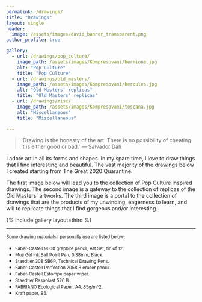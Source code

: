 ```yaml
---
permalink: /drawings/
title: "Drawings"
layout: single
header:
  image: /assets/images/david_banner_transparent.png
author_profile: true

gallery:
  - url: /drawings/pop_culture/
    image_path: /assets/images/Kompresovani/hermione.jpg
    alt: "Pop Culture"
    title: "Pop Culture"
  - url: /drawings/old_masters/
    image_path: /assets/images/Kompresovani/hercules.jpg
    alt: "Old Masters' replicas"
    title: "Old Masters' replicas"
  - url: /drawings/misc/
    image_path: /assets/images/Kompresovani/toscana.jpg
    alt: "Miscellaneous"
    title: "Miscellaneous"

---
```


> 'Drawing is the honesty of the art. There is no possibility of cheating. It is either good or bad.' ― Salvador Dali


I adore art in all its forms and shapes. In my spare time, I love to draw things that I find interesting and beautiful. The vast majority of the drawings below I created starting from The Great 2020 Quarantine.


The first image below will lead you to the collection of Pop Culture inspired drawings. The second image is a gateway to the collection of replicas of the Old Masters' artworks. The third image is a portal to the collection of drawings that are the products of my unwinding, eagerness to learn, and will to replicate things that I find gorgeous and/or interesting.


{% include gallery layout=third %}

---

<small>Some drawing materials I personally use are listed below:</small>
* <small>Faber-Castell 9000 graphite pencil, Art Set, tin of 12.</small>
* <small>Muji Gel Ink Ball Point Pen, 0.38mm, Black.</small>
* <small>Staedtler 308 SB6P, Technical Drawing Pens.</small>
* <small>Faber-Castell Perfection 7058 B eraser pencil.</small>
* <small>Faber-Castell Estompe paper wiper.</small>
* <small>Staedtler Rasoplast 526 B.</small>
* <small>FABRIANO Ecological Paper, A4, 85g/m^2.</small>
* <small>Kraft paper, B6.</small>

